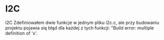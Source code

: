 # I2C
I2C
Zdefiniowałem dwie funkcje w jednym pliku i2c.c, ale przy budowaniu projektu pojawia się błąd dla każdej z tych funkcji: "Build error: multiple definition of 'x'.
